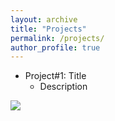 ```yaml
---
layout: archive
title: "Projects"
permalink: /projects/
author_profile: true
---
```


* Project#1: Title
  * Description


<img src='/images/female_tortoise.jpg'>
